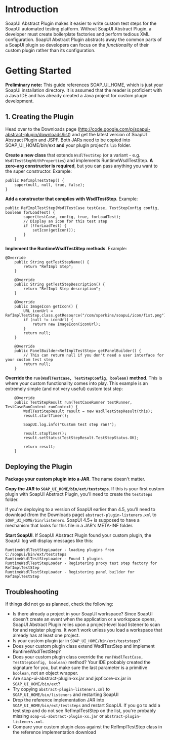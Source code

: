 # Introduction #

SoapUI Abstract Plugin makes it easier to write custom test steps for the SoapUI automated testing platform. Without SoapUI Abstract Plugin, a developer must create boilerplate factories and perform tedious XML configuration. SoapUI Abstract Plugin abstracts away the common parts of a SoapUI plugin so developers can focus on the _functionality_ of their custom plugin rather than its configuration.


# Getting Started #

**Preliminary note:** This guide references SOAP\_UI\_HOME, which is just your SoapUI installation directory. It is assumed that the reader is proficient with a Java IDE and has already created a Java project for custom plugin development.

## 1. Creating the Plugin ##
Head over to the Downloads page (http://code.google.com/p/soapui-abstract-plugin/downloads/list) and get the latest version of SoapUI Abstract Plugin and JSPF. Both JARs need to be copied into SOAP\_UI\_HOME/bin/ext **and** your plugin project's `lib` folder.


**Create a new class** that extends `WsdlTestStep` (or a variant - e.g. `WsdlTestStepWithProperties`) and implements RuntimeWsdlTestStep. **A zero-arg constructor is required**, but you can pass anything you want to the super constructor. Example:
```
public RefImplTestStep() {
	super(null, null, true, false);
}
```

**Add a constructor that complies with WsdlTestStep**. Example:
```
public RefImplTestStep(WsdlTestCase testCase, TestStepConfig config, boolean forLoadTest) {
		super(testCase, config, true, forLoadTest);
		// Display an icon for this test step
		if (!forLoadTest) {
			setIcon(getIcon());
		}
	}
```

**Implement the RuntimeWsdlTestStep methods**. Example:
```
@Override
	public String getTestStepName() {
		return "RefImpl Step";
	}

	@Override
	public String getTestStepDescription() {
		return "RefImpl Step description";
	}

	@Override
	public ImageIcon getIcon() {
		URL iconUrl = RefImplTestStep.class.getResource("/com/sperkins/soapui/icon/fist.png");
		if (null != iconUrl) {
			return new ImageIcon(iconUrl);
		}
		return null;
	}

	@Override
	public PanelBuilder<RefImplTestStep> getPanelBuilder() {
		// This can return null if you don't need a user interface for your custom test step
		return null;
	}
```


**Override the `run(WsdlTestCase, TestStepConfig, boolean)` method**. This is where your custom functionality comes into play. This example is an extremely simple (and not very useful) custom test step:
```
	@Override
	public TestStepResult run(TestCaseRunner testRunner, TestCaseRunContext runContext) {
		WsdlTestStepResult result = new WsdlTestStepResult(this);
		result.startTimer();

		SoapUI.log.info("Custom test step ran!");

		result.stopTimer();
		result.setStatus(TestStepResult.TestStepStatus.OK);

		return result;
	}
```

## Deploying the Plugin ##
**Package your custom plugin into a JAR**. The name doesn't matter.

**Copy the JAR to `SOAP_UI_HOME/bin/ext/teststeps`**. If this is your first custom plugin with SoapUI Abstract Plugin, you'll need to create the `teststeps` folder.

If you're deploying to a version of SoapUI earlier than 4.5, you'll need to download (from the Downloads page) `abstract-plugin-listeners.xml` to `SOAP_UI_HOME/bin/listeners`. SoapUI 4.5+ is supposed to have a mechanism that looks for this file in a JAR's META-INF folder.

**Start SoapUI**. If SoapUI Abstract Plugin found your custom plugin, the SoapUI log will display messages like this:
```
RuntimeWsdlTestStepLoader - loading plugins from C:/soapui/bin/ext/teststeps
RuntimeWsdlTestStepLoader - Found 1 plugins
RuntimeWsdlTestStepLoader - Registering proxy test step factory for RefImplTestStep
RuntimeWsdlTestStepLoader - Registering panel builder for RefImplTestStep
```

## Troubleshooting ##
If things did not go as planned, check the following:
<ul>
<li>Is there already a project in your SoapUI workspace? Since SoapUI doesn't create an event when the application or a workspace opens, SoapUI Abstract Plugin relies upon a project-level load listener to scan for and register plugins. It won't work unless you load a workspace that already has at least one project.</li>
<li>Is your custom plugin jar in <code>SOAP_UI_HOME/bin/ext/teststeps</code>?</li>
<li>Does your custom plugin class extend WsdlTestStep and implement RuntimeWsdlTestStep?</li>
<li>Does your custom plugin class override the <code>run(WsdlTestCase, TestStepConfig, boolean)</code> method? Your IDE probably created the signature for you, but make sure the last parameter is a primitive <code>boolean</code>, not an object wrapper.</li>
<li>Are soap-ui-abstract-plugin-xx.jar and jspf.core-xx.jar in <code>SOAP_UI_HOME/bin/ext</code>?</li>
<li>Try copying <code>abstract-plugin-listeners.xml</code> to <code>SOAP_UI_HOME/bin/listeners</code> and restarting SoapUI</li>
<li>Drop the reference implementation JAR into <code>SOAP_UI_HOME/bin/ext/teststeps</code> and restart SoapUI. If you go to add a test step and do not see RefImplTestStep on the list, you're probably missing <code>soap-ui-abstract-plugin-xx.jar</code> or <code>abstract-plugin-listeners.xml</code>.</li>
<li>Compare your custom plugin class against the RefImplTestStep class in the reference implementation download</li>
</ul>